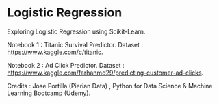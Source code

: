 # __Logistic Regression__

Exploring Logistic Regression using Scikit-Learn. 

Notebook 1 : Titanic Survival Predictor. 
Dataset : https://www.kaggle.com/c/titanic.

Notebook 2 : Ad Click Predictor. 
Dataset : https://www.kaggle.com/farhanmd29/predicting-customer-ad-clicks. 

Credits : Jose Portilla (Pierian Data) , Python for Data Science & Machine Learning Bootcamp (Udemy). 


